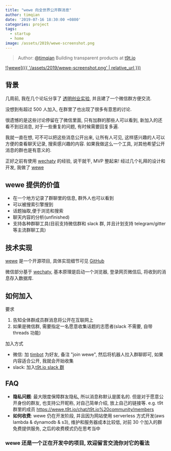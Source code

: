 ```yaml
---
title: "wewe 向全世界公开群消息"
author: timqian
date: '2019-07-16 18:30:00 +0800'
categories: project
tags:
  - startup
  - home
image: /assets/2019/wewe-screenshot.png
---
```


> Author: [@timqian](https://github.com/timqian) Building transparent products at [t9t.io](https://t9t.io)

[![wewe]({{ '/assets/2019/wewe-screenshot.png' | relative_url }})](https://wewe.t9t.io)

<!--more-->

## 背景

几周前, 我在几个论坛分享了 [透明创业实验](https://blog.t9t.io/transparent-startup-experiment-2019-05-20/), 并且建了一个微信群方便交流.

没想到有超过 500 人加入, 在群里了也出现了很多有意思的讨论.

很遗憾的是这些讨论停留在了微信里面, 只有加群的那些人可以看到, 新加入的还看不到旧消息, 对于一些重复的问题, 有时候需要回复多遍.

我就一直在想, 可不可以把这些消息公开出来, 让所有人可见, 这样感兴趣的人可以方便的查看聊天记录, 搜索感兴趣的内容. 如果我做这么一个工具, 对其他希望公开消息的群也是有意义的.

正好之前有使用 [wechaty](https://github.com/wechaty/wechaty) 的经验, 说干就干, MVP 整起来! 经过几个礼拜的设计和开发, 我做了 [wewe](https://wewe.t9t.io)

## wewe 提供的价值

- 在一个地方记录了群聊里的信息, 群外人也可以看到
- 可以被搜索引擎搜到
- 话题抽取,便于浏览和搜索
- 聊天内容的分析(unfinished)
- 支持各种群聊工具(目前支持微信群和 slack 群, 并且计划支持 telegram/gitter 等主流群聊工具)

## 技术实现

[wewe](https://wewe.t9t.io) 是一个开源项目, 具体实现细节可见 [GitHub](https://github.com/t9tio/wewe)

微信部分基于 [wechaty](https://github.com/wechaty/wechaty), 基本原理是启动一个浏览器, 登录网页微信后, 将收到的消息存入数据库.

## 如何加入

要求

1. 告知全体群成员群消息将公开在互联网上
2. 如果是微信群, 需要指定一名愿意收集话题的志愿者(slack 不需要, 自带 threads 功能)

加入方式

- 微信: 加 [timbot](../assets/2019/wewe-timbot.jpg) 为好友, 备注 "join wewe", 然后将机器人拉入群聊即可, 如果内容适合公开, 我就会开始收集
- slack: 加入[t9t.io slack 群](https://join.slack.com/t/t9tio/shared_invite/enQtNjgzMzkwMDM0NTE3LTE5ZTUzYjU4Y2I0YzRiZjNkYTkzMzE1ZmM0NDdmYzRlZmMxNGY1MzZlN2EwYjYyNWVlMWY0Nzk2MDBhNWZlY2I)

## FAQ

- **隐私问题**: 最大限度保障群友隐私, 所以消息称默认是匿名的. 但是对于愿意公开身份的群友, 也支持公开昵称, 对自己简单介绍, 放上自己的链接等. e.g. t9t 群里的成员 <https://wewe.t9t.io/chat/t9t.io%20community/members>
- **如何收费**: wewe 仍在开发阶段, 并且因为网站使用 serverless 方式开发(aws lambda & dynamodb & s3), 维护和服务器成本比较低, 对前 30 个加入的群免费提供服务, 之后的收费模式仍在思考当中

### wewe 还是一个正在开发中的项目, 欢迎留言交流你对它的看法
